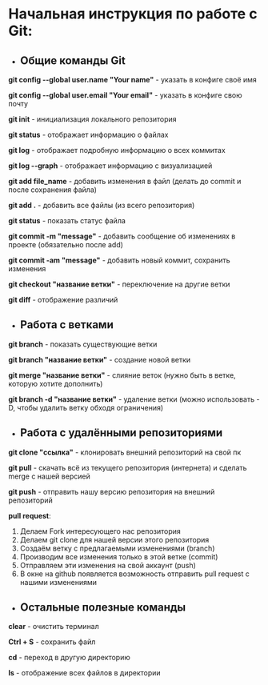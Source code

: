 # Начальная инструкция по работе с Git:

 * ## Общие команды Git

**git config --global user.name "Your name"** - указать в конфиге своё имя

**git config --global user.email "Your email"** - указать в конфиге свою почту

**git init** - инициализация локального репозитория

**git status** - отображает информацию о файлах

**git log** - отображает подробную информацию о всех коммитах

**git log --graph** - отображает информацию с визуализацией

**git add file_name** - добавить изменения в файл (делать до commit и после сохранения файла)

**git add .** - добавить все файлы (из всего репозитория)

**git status** - показать статус файла

**git commit -m "message"** - добавить сообщение об изменениях в проекте (обязательно после add)

**git commit -am "message"** - добавить новый коммит, сохранить изменения

**git checkout "название ветки"** - переключение на другие ветки

**git diff** - отображение различий

* ## Работа с ветками

**git branch** - показать существующие ветки

**git branch "название ветки"** - создание новой ветки

**git merge "название ветки"** - слияние веток (нужно быть в ветке, которую хотите дополнить)

**git branch -d "название ветки"** - удаление ветки (можно использовать -D, чтобы удалить ветку обходя ограничения)

* ## Работа с удалёнными репозиториями

**git clone "ссылка"** - клонировать внешний репозиторий на свой пк

**git pull** - скачать всё из текущего репозитория (интернета) и сделать merge с нашей версией

**git push** - отправить нашу версию репозитория на внешний репозиторий

**pull request**:

1. Делаем Fork интересующего нас репозитория
2. Делаем git clone для нашей версии этого репозитория
3. Создаём ветку с предлагаемыми изменениями (branch)
4. Производим все изменения только в этой ветке (commit)
5. Отправляем эти изменения на свой аккаунт (push)
6. В окне на github появляется возможность отправить pull request с нашими изменениями

* ## Остальные полезные команды

**clear** - очистить терминал

**Ctrl + S** - сохранить файл

**cd** - переход в другую директорию

**ls** - отображение всех файлов в директории